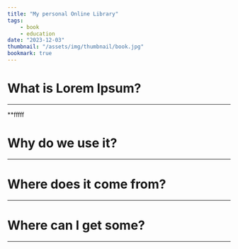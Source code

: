 ```yaml
---
title: "My personal Online Library"
tags:
    - book
    - education
date: "2023-12-03"
thumbnail: "/assets/img/thumbnail/book.jpg"
bookmark: true
---
```


# What is Lorem Ipsum?
---
**fffff
# Why do we use it?
---


# Where does it come from?
---



# Where can I get some?
---
